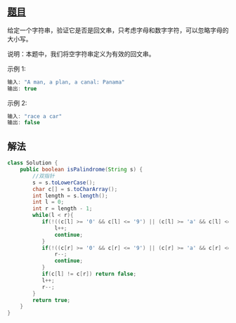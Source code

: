 ## [题目](https://leetcode-cn.com/problems/valid-palindrome/)

给定一个字符串，验证它是否是回文串，只考虑字母和数字字符，可以忽略字母的大小写。

说明：本题中，我们将空字符串定义为有效的回文串。

示例 1:

```java
输入: "A man, a plan, a canal: Panama"
输出: true
```

示例 2:

```java
输入: "race a car"
输出: false
```

## 解法

```java
class Solution {
    public boolean isPalindrome(String s) {
        //双指针
        s = s.toLowerCase();
        char c[] = s.toCharArray();
        int length = s.length();
        int l = 0;
        int r = length - 1;
        while(l < r){
           if(!((c[l] >= '0' && c[l] <= '9') || (c[l] >= 'a' && c[l] <= 'z'))){
               l++;
               continue;
           }
           if(!((c[r] >= '0' && c[r] <= '9') || (c[r] >= 'a' && c[r] <= 'z'))){
               r--;
               continue;
           }
           if(c[l] != c[r]) return false;
           l++;
           r--;   
        }
        return true; 
    }
}
```

